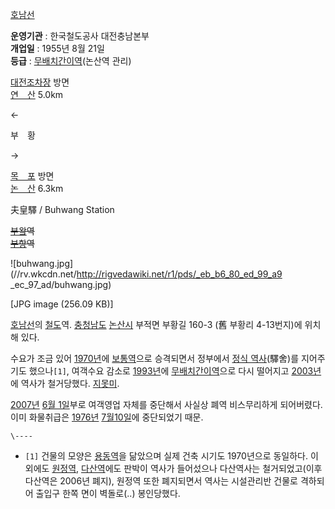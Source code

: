 [호남선](%ED%98%B8%EB%82%A8%EC%84%A0.md)

**운영기관** : 한국철도공사 대전충남본부  
**개업일** : 1955년 8월 21일  
**등급** : [무배치간이역](%EB%AC%B4%EB%B0%B0%EC%B9%98%EA%B0%84%EC%9D%B4%EC%97%AD.md)(논산역 관리) 

[대전조차장](%EB%8C%80%EC%A0%84%EC%A1%B0%EC%B0%A8%EC%9E%A5%EC%97%AD.md) 방면  
[연　산](%EC%97%B0%EC%82%B0%EC%97%AD%28%ED%98%B8%EB%82%A8%EC%84%A0%29.md)
5.0km

←

부　황

→

[목　포](%EB%AA%A9%ED%8F%AC%EC%97%AD.md) 방면  
[논　산](%EB%85%BC%EC%82%B0%EC%97%AD.md) 6.3km

  
夫皇驛 / Buhwang Station

<del>[부왘](%EB%B6%80%EC%99%98.md)역</del>  
<del>[부항](%EB%B6%80%ED%95%AD.md)역</del>

![buhwang.jpg](//rv.wkcdn.net/http://rigvedawiki.net/r1/pds/_eb_b6_80_ed_99_a9
_ec_97_ad/buhwang.jpg)

[JPG image (256.09 KB)]

[호남선](%ED%98%B8%EB%82%A8%EC%84%A0.md)의 [철도](%EC%B2%A0%EB%8F%84.md)역.
[충청남도](%EC%B6%A9%EC%B2%AD%EB%82%A8%EB%8F%84.md)
[논산시](%EB%85%BC%EC%82%B0%EC%8B%9C.md) 부적면 부황길 160-3 (舊 부황리 4-13번지)에 위치해 있다.

수요가 조금 있어 [1970년](1970%EB%85%84.md)에
[보통역](%EB%B3%B4%ED%86%B5%EC%97%AD.md)으로 승격되면서 정부에서 [정식
역사](http://photo.korail.com/board/photoimg.php?img=18831&Cmd=Preview)(驛舍)를
지어주기도 했으나`[1]`, 여객수요 감소로 [1993년](1993%EB%85%84.md)에
[무배치간이역](%EB%AC%B4%EB%B0%B0%EC%B9%98%EA%B0%84%EC%9D%B4%EC%97%AD.md)으로 다시
떨어지고 [2003년](2003%EB%85%84.md)에 역사가 철거당했다.
[지못미](%EC%A7%80%EB%AA%BB%EB%AF%B8.md).

[2007년](2007%EB%85%84.md) [6월 1일](6%EC%9B%94%201%EC%9D%BC.md)부로 여객영업 자체를
중단해서 사실상 폐역 비스무리하게 되어버렸다. 이미 화물취급은 [1976년](1976%EB%85%84.md) [7월10일](7%EC%9B%94%2010%EC%9D%BC.md)에 중단되었기 때문.

`\----`

  * `[1]` 건물의 모양은 [용동역](%EC%9A%A9%EB%8F%99%EC%97%AD.md)을 닮았으며 실제 건축 시기도 1970년으로 동일하다. 이외에도 [원정역](%EC%9B%90%EC%A0%95%EC%97%AD.md), [다산역](%EB%8B%A4%EC%82%B0%EC%97%AD.md)에도 판박이 역사가 들어섰으나 다산역사는 철거되었고(이후 다산역은 2006년 폐지), 원정역 또한 폐지되면서 역사는 시설관리반 건물로 격하되어 출입구 한쪽 면이 벽돌로(..) 봉인당했다.


